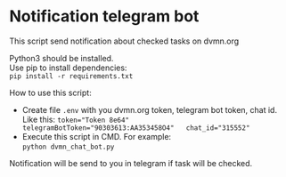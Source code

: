 Notification telegram bot
=====================
 
This script send notification about checked tasks on dvmn.org

Python3 should be installed.  
Use pip to install dependencies:  
```pip install -r requirements.txt```

How to use this script:  
* Create file  ```.env``` with you dvmn.org token, telegram bot token, chat id.  
Like this: ```token="Token 8e64"  
              telegramBotToken="90303613:AA353458O4"  
              chat_id="315552"```  
* Execute this script in CMD.
For example:  
```python dvmn_chat_bot.py```

Notification will be send to you in telegram if task will be checked.
